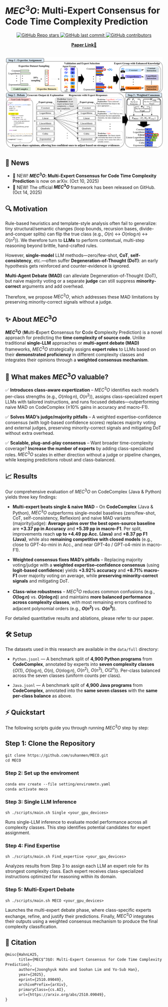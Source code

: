 # $MEC^3O$: Multi-Expert Consensus for Code Time Complexity Prediction

<p align="center">
  <a href="https://github.com/suhanmen/MECO/stargazers">
    <img src="https://img.shields.io/github/stars/suhanmen/MECO?style=social" alt="GitHub Repo stars">
  </a>
  <a href="https://github.com/suhanmen/MECO/commits/main">
    <img src="https://img.shields.io/github/last-commit/suhanmen/MECO" alt="GitHub last commit">
  </a>
  <a href="https://github.com/suhanmen/MECO/graphs/contributors">
    <img src="https://img.shields.io/github/contributors/suhanmen/MECO?color=orange" alt="GitHub contributors">
  </a>
</p>

<div align="center">
    <a href="https://arxiv.org/abs/2510.09049"><b>Paper Link</b>📖</a>
</div><br>

![Full Picture](figures/overview.png)


## 📰 News
- 📢 NEW! **$MEC^3O$: Multi-Expert Consensus for Code Time Complexity Prediction** is now on arXiv. (Oct 10, 2025)
- 📢 NEW! The official **$MEC^3O$** framework has been released on GitHub. (Oct 14, 2025)


## 🔍 Motivation
Rule-based heuristics and template-style analysis often fail to generalize: tiny structural/semantic changes (loop bounds, recursion bases, divide-and-conquer splits) can flip the true class (e.g., $O(n)$ ↔ $O(n\log n)$ ↔ $O(n^2)$). We therefore turn to **LLMs** to perform contextual, multi-step reasoning beyond brittle, hand-crafted rules.

However, **single-model** LLM methods—zero/few-shot, **CoT**, **self-consistency**, etc.—often suffer **Degeneration-of-Thought (DoT)**: an early hypothesis gets reinforced and counter-evidence is ignored.

**Multi-Agent Debate (MAD)** can alleviate Degeneration-of-Thought (DoT), but naive majority voting or a separate **judge** can still suppress **minority-correct** arguments and add overhead.

Therefore, we propose $MEC^3O$, which addresses these MAD limitations by preserving minority-correct signals without a judge.


## ✨ About $MEC^3O$
**$MEC^3O$** (**M**ulti-**E**xpert **C**onsensus for **C**ode **C**omplexity Prediction) is a novel approach for predicting the **time complexity of source code**. Unlike traditional **single-LLM** approaches or **multi-agent debate (MAD)** frameworks, $MEC^3O$ strategically assigns **expert roles** to LLMs based on their **demonstrated proficiency** in different complexity classes and integrates their opinions through a **weighted consensus mechanism**.


## 🚀 What makes $MEC^3O$ valuable?
✅ **Introduces class-aware expertization** – $MEC^3O$ identifies each model’s per-class strengths (e.g., $O(n\log n)$, $O(n^2)$), assigns class-specialized expert LLMs with tailored instructions, and runs focused debates—outperforming naive MAD on CodeComplex (≥10% gains in accuracy and macro-F1).

✅ **Solves MAD’s judge/majority pitfalls** – A weighted expertise–confidence consensus (with logit-based confidence scores) replaces majority voting and external judges, preserving minority-correct signals and mitigating DoT without extra overhead.

✅ **Scalable, plug-and-play consensus** – Want broader time-complexity coverage? **Increase the number of experts** by adding class-specialized roles. $MEC^3O$ scales in either direction without a judge or pipeline changes, while keeping predictions robust and class-balanced.


## 📈 Results
Our comprehensive evaluation of $MEC^3O$ on CodeComplex (Java & Python) yields three key findings:

* **Multi-expert beats single & naive MAD** – On **CodeComplex** (Java & Python), $MEC^3O$ outperforms single-model baselines (zero/few-shot, CoT, self-consistency, Reflexion) and naive MAD variants (majority/judge): **Average gains over the best open-source baseline** are **+3.37 pp in Accuracy** and **+5.39 pp in macro-F1**. Per split, improvements reach **up to +4.49 pp Acc. (Java)** and **+8.37 pp F1 (Java)**, while also **remaining competitive with closed models** (e.g., close to GPT-4o-mini in Acc., and near GPT-4o / GPT-o4-mini in macro-F1).

* **Weighted consensus fixes MAD’s pitfalls** – Replacing majority voting/judge with a **weighted expertise–confidence consensus** (using **logit-based confidence**) yields **+3.92% accuracy** and **+8.71% macro-F1** over majority voting on average, while **preserving minority-correct signals** and mitigating DoT.

* **Class-wise robustness** – $MEC^3O$ reduces common confusions (e.g., **$O(\log n)$** vs. **$O(n\log n)$**) and maintains **more balanced performance across complexity classes**, with most remaining errors confined to adjacent polynomial orders (e.g., **$O(n^2)$** vs. **$O(n^3)$**).

For detailed quantitative results and ablations, please refer to our paper.

## 🛠️ Setup
The datasets used in this research are available in the `data/full` directory:
* `Python.jsonl` — A benchmark split of **4,900 Python programs** from **CodeComplex**, annotated by experts into **seven complexity classes** {$O(1)$, $O(\log n)$, $O(n)$, $O(n\log n)$, $O(n^2)$, $O(n^3)$, $O(2^n)$}. Per-class balanced across the seven classes (uniform counts per class).

* `Java.jsonl` — A benchmark split of **4,900 Java programs** from **CodeComplex**, annotated into the **same seven classes** with the **same per-class balance** as above.

## ⚡ Quickstart
The following scripts guide you through running $MEC^3O$ step by step:

## **Step 1: Clone the Repository**
~~~shell
git clone https://github.com/suhanmen/MECO.git
cd MECO
~~~

### **Step 2: Set up the enviroment**
~~~shell
conda env create --file setting/envirometn.yaml
conda activate meco
~~~

### **Step 3: Single LLM Inference**
~~~shell
sh ./scripts/main.sh Single <your_gpu_devices>
~~~
Runs single-LLM inference to evaluate model performance across all complexity classes.
This step identifies potential candidates for expert assignment.

### **Step 4: Find Expertise**
~~~shell
sh ./scripts/main.sh Find_expertise <your_gpu_devices>
~~~
Analyzes results from Step 3 to assign each LLM an expert role for its strongest complexity class.
Each expert receives class-specialized instructions optimized for reasoning within its domain.

### **Step 5: Multi-Expert Debate**
~~~shell
sh ./scripts/main.sh MECO <your_gpu_devices>
~~~
Launches the multi-expert debate phase, where class-specific experts exchange, refine, and justify their predictions.
Finally, $MEC^3O$ integrates their outputs using a weighted consensus mechanism to produce the final complexity classification.

## 🔖 Citation
```
@misc{HahnLH25,
      title={MEC$^3$O: Multi-Expert Consensus for Code Time Complexity Prediction}, 
      author={Joonghyuk Hahn and Soohan Lim and Yo-Sub Han},
      year={2025},
      eprint={2510.09049},
      archivePrefix={arXiv},
      primaryClass={cs.AI},
      url={https://arxiv.org/abs/2510.09049}, 
}
```